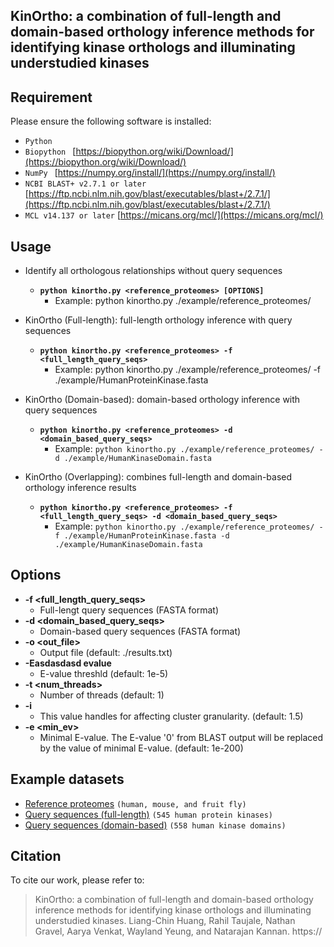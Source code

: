 ## KinOrtho: a combination of full-length and domain-based orthology inference methods for identifying kinase orthologs and illuminating understudied kinases

## Requirement

Please ensure the following software is installed:

- `Python ` []()
- `Biopython ` [https://biopython.org/wiki/Download/](https://biopython.org/wiki/Download/)
- `NumPy ` [https://numpy.org/install/](https://numpy.org/install/)
- `NCBI BLAST+ v2.7.1 or later` [https://ftp.ncbi.nlm.nih.gov/blast/executables/blast+/2.7.1/](https://ftp.ncbi.nlm.nih.gov/blast/executables/blast+/2.7.1/)
- `MCL v14.137 or later` [https://micans.org/mcl/](https://micans.org/mcl/)

## Usage

* Identify all orthologous relationships without query sequences
	* **`python kinortho.py <reference_proteomes> [OPTIONS]`**
		* Example: python kinortho.py ./example/reference_proteomes/

* KinOrtho (Full-length): full-length orthology inference with query sequences
	* **`python kinortho.py <reference_proteomes> -f <full_length_query_seqs>`**
		* Example: python kinortho.py ./example/reference_proteomes/ -f ./example/HumanProteinKinase.fasta
		
* KinOrtho (Domain-based): domain-based orthology inference with query sequences
	* **`python kinortho.py <reference_proteomes> -d <domain_based_query_seqs>`**
		* Example: `python kinortho.py ./example/reference_proteomes/ -d ./example/HumanKinaseDomain.fasta`

* KinOrtho (Overlapping): combines full-length and domain-based orthology inference results
	* **`python kinortho.py <reference_proteomes> -f <full_length_query_seqs> -d <domain_based_query_seqs>`**
		* Example: `python kinortho.py ./example/reference_proteomes/ -f ./example/HumanProteinKinase.fasta -d ./example/HumanKinaseDomain.fasta`

## Options

* **-f <full_length_query_seqs>**
	* Full-lengt query sequences (FASTA format)
* **-d <domain_based_query_seqs>**
	* Domain-based query sequences (FASTA format)
* **-o <out_file>**
	* Output file (default: ./results.txt)
* **-Easdasdasd evalue**
	* E-value threshld (default: 1e-5)
* **-t <num_threads>**
	* Number of threads (default: 1)
* **-i <inflation>**
	* This value handles for affecting cluster granularity. (default: 1.5)
* **-e <min_ev>**
	* Minimal E-value. The E-value '0' from BLAST output will be replaced by the value of minimal E-value. (default: 1e-200)

## Example datasets

* [Reference proteomes](https://github.com/leon1003/KinOrtho/tree/master/example/reference_proteomes/) `(human, mouse, and fruit fly)`
* [Query sequences (full-length)](https://github.com/leon1003/KinOrtho/blob/master/example/HumanKinaseDomain.fasta) `(545 human protein kinases)`
* [Query sequences (domain-based)](https://github.com/leon1003/KinOrtho/blob/master/example/HumanProteinKinase.fasta) `(558 human kinase domains)`

## Citation

To cite our work, please refer to:

> KinOrtho: a combination of full-length and domain-based orthology inference methods for identifying kinase orthologs and illuminating understudied kinases. Liang-Chin Huang, Rahil Taujale, Nathan Gravel, Aarya Venkat, Wayland Yeung, and Natarajan Kannan. https://
